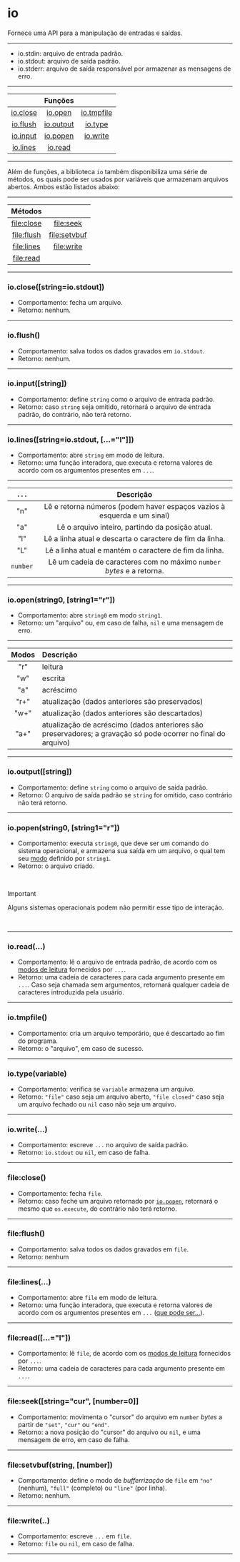 # io

Fornece uma API para a manipulação de entradas e saídas.

<hr>

* io.stdin: arquivo de entrada padrão.
* io.stdout: arquivo de saída padrão.
* io.stderr: arquivo de saída responsável por armazenar as mensagens de erro.

<hr>

||Funções||
|:-:|:-:|:-:
|<a href="#1">io.close</a> |<a href="#5">io.open</a>  |<a href="#9">io.tmpfile</a>|
|<a href="#2">io.flush</a> |<a href="#6">io.output</a>|<a href="#10">io.type</a>  |
|<a href="#3">io.input</a> |<a href="#7">io.popen</a> |<a href="#11">io.write</a> |
|<a href="#4">io.lines</a> |<a href="#8">io.read</a>  ||

<hr>

Além de funções, a biblioteca `io` também disponibiliza uma série de métodos, os quais pode ser usados por variáveis que armazenam arquivos abertos. Ambos estão listados abaixo:

<hr>

|Métodos||
|:-:|:-:|
|<a href="#12">file:close</a>|<a href="#16">file:seek</a>   |
|<a href="#13">file:flush</a>|<a href="#17">file:setvbuf</a>|
|<a href="#14">file:lines</a>|<a href="#18">file:write</a>  |
|<a href="#15">file:read</a> ||

<hr>

<h3 id="1">io.close([string=io.stdout])</h3>

* Comportamento: fecha um arquivo.
* Retorno: nenhum.

<hr>

<h3 id="2">io.flush()</h3>

* Comportamento: salva todos os dados gravados em `io.stdout`.
* Retorno: nenhum.

<hr>

<h3 id="3">io.input([string])</h3>

* Comportamento: define `string` como o arquivo de entrada padrão.
* Retorno: caso `string` seja omitido, retornará o arquivo de entrada padrão, do contrário, não terá retorno.

<hr>

<h3 id="4">io.lines([string=io.stdout, [...="l"]])</h3>

* Comportamento: abre `string` em modo de leitura.
* Retorno: uma função interadora, que executa e retorna valores de acordo com os argumentos presentes em `...`.

<hr>

| <span id="reads"><code>...</code></span> | Descrição |
|:-:|:-:|
| "n" | Lê e retorna números (podem haver espaços vazios à esquerda e um sinal) |
| "a" | Lê o arquivo inteiro, partindo da posição atual. |
| "l" | Lê a linha atual e descarta o caractere de fim da linha. |
| "L" | Lê a linha atual e mantém o caractere de fim da linha. |
|`number`| Lê um cadeia de caracteres com no máximo `number` *bytes* e a retorna. |

<hr>

<h3 id="5">io.open(string0, [string1="r"])</h3>

* Comportamento: abre `string0` em modo `string1`.
* Retorno: um "arquivo" ou, em caso de falha, `nil` e uma mensagem de erro.

<hr>

| <span id="modes">Modos</span> | Descrição |
|:-:|:--|
| "r"  | leitura |
| "w"  | escrita |
| "a"  | acréscimo |
| "r+" | atualização (dados anteriores são preservados) |
| "w+" | atualização (dados anteriores são descartados) |
| "a+" | atualização de acréscimo (dados anteriores são preservadores; a gravação só pode ocorrer no final do arquivo) |

<hr>

<h3 id="6">io.output([string])</h3>

* Comportamento: define `string` como o arquivo de saída padrão.
* Retorno: O arquivo de saída padrão se `string` for omitido, caso contrário não terá retorno.

<hr>

<h3 id="7">io.popen(string0, [string1="r"])</h3>

* Comportamento: executa `string0`, que deve ser um comando do sistema operacional, e armazena sua saída em um arquivo, o qual tem seu [modo](#modes) definido por `string1`.
* Retorno: o arquivo criado.

<br>

> [!IMPORTANT]
> Alguns sistemas operacionais podem não permitir esse tipo de interação.

<br>

<hr>

<h3 id="8">io.read(...)</h3>

* Comportamento: lê o arquivo de entrada padrão, de acordo com os [modos de leitura](#reads) fornecidos por `...`.
* Retorno: uma cadeia de caracteres para cada argumento presente em `...`. Caso seja chamada sem argumentos, retornará qualquer cadeia de caracteres introduzida pela usuário.

<hr>

<h3 id="9">io.tmpfile()</h3>

* Comportamento: cria um arquivo temporário, que é descartado ao fim do programa.
* Retorno: o "arquivo", em caso de sucesso.

<hr>

<h3 id="10">io.type(variable)</h3>

* Comportamento: verifica se `variable` armazena um arquivo.
* Retorno: `"file"` caso seja um arquivo aberto, `"file closed"` caso seja um arquivo fechado ou `nil` caso não seja um arquivo.

<hr>

<h3 id="11">io.write(...)</h3>

* Comportamento: escreve `...` no arquivo de saída padrão.
* Retorno: `io.stdout` ou `nil`, em caso de falha.

<hr>

<h3 id="12">file:close()</h3>

* Comportamento: fecha `file`.
* Retorno: caso feche um arquivo retornado por [`io.popen`](#7), retornará o mesmo que `os.execute`, do contrário não terá retorno.

<hr>

<h3 id="13">file:flush()</h3>

* Comportamento: salva todos os dados gravados em `file`.
* Retorno: nenhum

<hr>

<h3 id="14">file:lines(...)</h3>

* Comportamento: abre `file` em modo de leitura.
* Retorno: uma função interadora, que executa e retorna valores de acordo com os argumentos presentes em `...` ([que pode ser...](#reads)).

<hr>

<h3 id="15">file:read([...="l"])</h3>

* Comportamento: lê `file`, de acordo com os [modos de leitura](#reads) fornecidos por `...`.
* Retorno: uma cadeia de caracteres para cada argumento presente em `...`.

<hr>

<h3 id="16">file:seek([string="cur", [number=0]]</h3>

* Comportamento: movimenta o "cursor" do arquivo em `number` *bytes* a partir de `"set"`, `"cur"` ou `"end"`.
* Retorno: a nova posição do "cursor" do arquivo ou `nil`, e uma mensagem de erro, em caso de falha.

<hr>

<h3 id="17">file:setvbuf(string, [number])</h3>

* Comportamento: define o modo de *bufferrização* de `file` em `"no"` (nenhum), `"full"` (completo) ou `"line"` (por linha).
* Retorno: nenhum.

<hr>

<h3 id="18">file:write(..)</h3>

* Comportamento: escreve `...` em `file`.
* Retorno: `file` ou `nil`, em caso de falha.

<hr>
